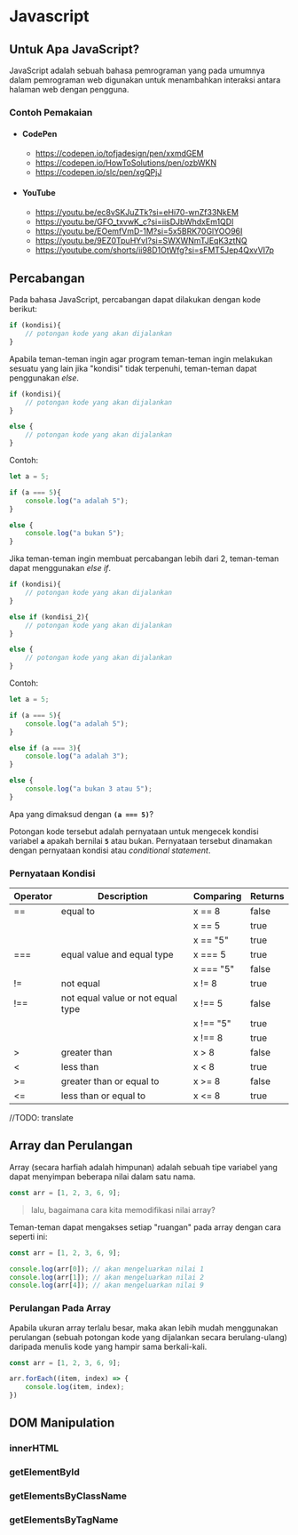 # Javascript

## Untuk Apa JavaScript?

JavaScript adalah sebuah bahasa pemrograman yang pada umumnya dalam pemrograman web digunakan untuk menambahkan interaksi antara halaman web dengan pengguna.

### Contoh Pemakaian

- #### CodePen

  - <https://codepen.io/tofjadesign/pen/xxmdGEM>
  - <https://codepen.io/HowToSolutions/pen/ozbWKN>
  - <https://codepen.io/slc/pen/xgQPjJ>

- #### YouTube

  - <https://youtu.be/ec8vSKJuZTk?si=eHi70-wnZf33NkEM>
  - <https://youtu.be/GFO_txvwK_c?si=iisDJbWhdxEm1QDl>
  - <https://youtu.be/EOemfVmD-1M?si=5x5BRK70GlYOO96I>
  - <https://youtu.be/9EZ0TpuHYvI?si=SWXWNmTJEqK3ztNQ>
  - <https://youtube.com/shorts/ii98D1OtWfg?si=sFMT5Jep4QxvVI7p>

## Percabangan

Pada bahasa JavaScript, percabangan dapat dilakukan dengan kode berikut:

```js
if (kondisi){
    // potongan kode yang akan dijalankan
}
```

Apabila teman-teman ingin agar program teman-teman ingin melakukan sesuatu yang lain jika "kondisi" tidak terpenuhi, teman-teman dapat penggunakan *else*.

```js
if (kondisi){
    // potongan kode yang akan dijalankan
}

else {
    // potongan kode yang akan dijalankan
}
```

Contoh:

```js
let a = 5;

if (a === 5){
    console.log("a adalah 5");
}

else {
    console.log("a bukan 5");
}
```

Jika teman-teman ingin membuat percabangan lebih dari 2, teman-teman dapat menggunakan *else if*.

```js
if (kondisi){
    // potongan kode yang akan dijalankan
}

else if (kondisi_2){
    // potongan kode yang akan dijalankan
}

else {
    // potongan kode yang akan dijalankan
}
```

Contoh:

```js
let a = 5;

if (a === 5){
    console.log("a adalah 5");
}

else if (a === 3){
    console.log("a adalah 3");
}

else {
    console.log("a bukan 3 atau 5");
}
```

Apa yang dimaksud dengan **``(a === 5)``**?

Potongan kode tersebut adalah pernyataan untuk mengecek kondisi variabel **`a`** apakah bernilai **`5`** atau bukan. Pernyataan tersebut dinamakan dengan pernyataan kondisi atau *conditional statement*.

### Pernyataan Kondisi

|Operator|Description|Comparing|Returns|
|--------|-----------|---------|-------|
|==|equal to|x == 8|false|
|||x == 5|true|
|||x == "5"|true|
|===|equal value and equal type|x === 5|true|
|||x === "5"|false|
|!=|not equal|x != 8|true|
|!==|not equal value or not equal type|x !== 5|false|
|||x !== "5"|true|
|||x !== 8|true|
|>|greater than|x > 8|false|
|<|less than|x < 8|true|
|>=|greater than or equal to|x >= 8|false|
|<=|less than or equal to|x <= 8|true

//TODO: translate

## Array dan Perulangan

Array (secara harfiah adalah himpunan) adalah sebuah tipe variabel yang dapat menyimpan beberapa nilai dalam satu nama.

```js
const arr = [1, 2, 3, 6, 9];
```

> lalu, bagaimana cara kita memodifikasi nilai array?

Teman-teman dapat mengakses setiap "ruangan" pada array dengan cara seperti ini:

```js
const arr = [1, 2, 3, 6, 9];

console.log(arr[0]); // akan mengeluarkan nilai 1
console.log(arr[1]); // akan mengeluarkan nilai 2
console.log(arr[4]); // akan mengeluarkan nilai 9
```

### Perulangan Pada Array

Apabila ukuran array terlalu besar, maka akan lebih mudah menggunakan perulangan (sebuah potongan kode yang dijalankan secara berulang-ulang) daripada menulis kode yang hampir sama berkali-kali.

```js
const arr = [1, 2, 3, 6, 9];

arr.forEach((item, index) => {
    console.log(item, index);
})
```

## DOM Manipulation

### innerHTML

### getElementById

### getElementsByClassName

### getElementsByTagName
